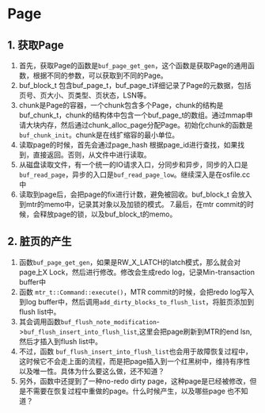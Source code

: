 # Page

## 1. 获取Page

1. 首先，获取Page的函数是`buf_page_get_gen`，这个函数是获取Page的通用函数，根据不同的参数，可以获取到不同的Page。
2. buf_block_t 包含buf_page_t，buf_page_t详细记录了Page的元数据，包括页号、页大小、页类型、页状态，LSN等。
3. chunk是Page的容器，一个chunk包含多个Page，chunk的结构是buf_chunk_t，chunk的结构体中包含一个buf_page_t的数组。通过mmap申请大块内存，然后通过chunk_alloc_page分配Page。初始化chunk的函数是`buf_chunk_init`。chunk是在线扩缩容的最小单位。
4. 读取page的时候，首先会通过page_hash 根据page_id进行查找，如果找到，直接返回。否则，从文件中进行读取。
5. 从磁盘读取文件，有一个统一的IO请求入口，分同步和异步，同步的入口是`buf_read_page`，异步的入口是`buf_read_page_low`。继续深入是在osfile.cc中
6. 读取到page后，会把page的fix进行计数，避免被回收。buf_block_t 会放入到mtr的memo中，记录其对象以及加锁的模式。
7.最后，在mtr commit的时候，会释放page的锁，以及buf_block_t的memo。

## 2. 脏页的产生
1. 函数`buf_page_get_gen`，如果是RW_X_LATCH的latch模式，那么就会对page上X Lock，然后进行修改。修改会生成redo log，记录Min-transaction buffer中
2. 函数 `mtr_t::Command::execute()`，MTR commit的时候，会把redo log写入到log buffer中，然后调用`add_dirty_blocks_to_flush_list`，将脏页添加到flush list中。
3. 其会调用函数`buf_flush_note_modification`->`buf_flush_insert_into_flush_list`,这里会把page刷新到MTR的end lsn,然后才插入到flush list中。
4. 不过，函数 `buf_flush_insert_into_flush_list`也会用于故障恢复过程中，这时候它不会走上面的流程，而是把page插入到一个红黑树中，维持有序性以及唯一性。具体为什么要这么做，还不知道？
5. 另外，函数中还提到了一种no-redo dirty page，这种page是已经被修改，但是不需要在恢复过程中重做的page。什么时候产生，以及哪些page 也不知道？